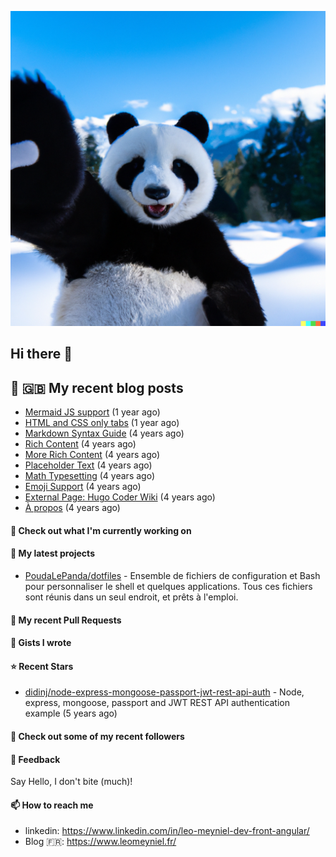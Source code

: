 ![This is an image](images/header.png)

## Hi there 👋


## 📜 🇬🇧 My recent blog posts

- [Mermaid JS support](/posts/mermaid-support/) (1 year ago)
- [HTML and CSS only tabs](/posts/html-and-css-only-tabs/) (1 year ago)
- [Markdown Syntax Guide](/posts/markdown-syntax/) (4 years ago)
- [Rich Content](/posts/rich-content/) (4 years ago)
- [More Rich Content](/posts/more-rich-content/) (4 years ago)
- [Placeholder Text](/posts/placeholder-text/) (4 years ago)
- [Math Typesetting](/posts/math-typesetting/) (4 years ago)
- [Emoji Support](/posts/emoji-support/) (4 years ago)
- [External Page: Hugo Coder Wiki](/posts/hugo-coder-wiki/) (4 years ago)
- [À propos](/about/) (4 years ago)

#### 👷 Check out what I'm currently working on

#### 🌱 My latest projects

- [PoudaLePanda/dotfiles](https://github.com/PoudaLePanda/dotfiles) - Ensemble de fichiers de configuration et Bash pour personnaliser le shell et quelques applications. Tous ces fichiers sont réunis dans un seul endroit, et prêts à l&#39;emploi.


#### 🔨 My recent Pull Requests



#### 📓 Gists I wrote


#### ⭐ Recent Stars

- [didinj/node-express-mongoose-passport-jwt-rest-api-auth](https://github.com/didinj/node-express-mongoose-passport-jwt-rest-api-auth) - Node, express, mongoose, passport and JWT REST API authentication example (5 years ago)

#### 👯 Check out some of my recent followers


#### 💬 Feedback

Say Hello, I don't bite (much)!

#### 📫 How to reach me

- linkedin: https://www.linkedin.com/in/leo-meyniel-dev-front-angular/
- Blog  🇫🇷: https://www.leomeyniel.fr/
